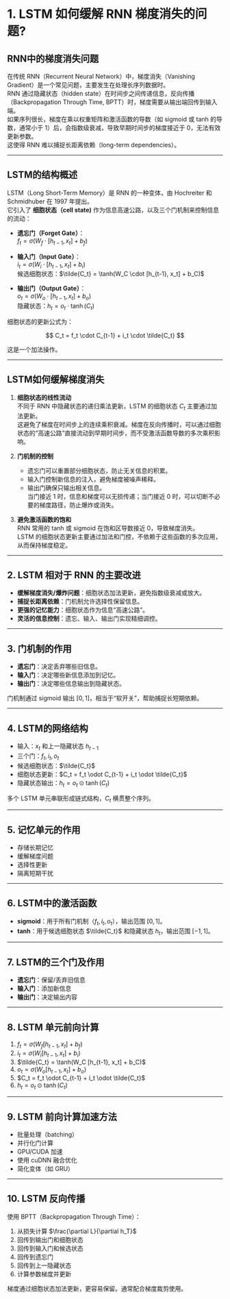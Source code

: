 # 1. LSTM 如何缓解 RNN 梯度消失的问题?

## RNN中的梯度消失问题

在传统 RNN（Recurrent Neural Network）中，梯度消失（Vanishing Gradient）是一个常见问题，主要发生在处理长序列数据时。  
RNN 通过隐藏状态（hidden state）在时间步之间传递信息，反向传播（Backpropagation Through Time, BPTT）时，梯度需要从输出端回传到输入端。  
如果序列很长，梯度在乘以权重矩阵和激活函数的导数（如 sigmoid 或 tanh 的导数，通常小于 1）后，会指数级衰减，导致早期时间步的梯度接近于 0，无法有效更新参数。  
这使得 RNN 难以捕捉长距离依赖（long-term dependencies）。

---

## LSTM的结构概述

LSTM（Long Short-Term Memory）是 RNN 的一种变体，由 Hochreiter 和 Schmidhuber 在 1997 年提出。  
它引入了 **细胞状态（cell state)** 作为信息高速公路，以及三个门机制来控制信息的流动：

- **遗忘门（Forget Gate）**：  
  $f_t = \sigma(W_f \cdot [h_{t-1}, x_t] + b_f)$

- **输入门（Input Gate）**：  
  $i_t = \sigma(W_i \cdot [h_{t-1}, x_t] + b_i)$  
  候选细胞状态：$\tilde{C_t} = \tanh(W_C \cdot [h_{t-1}, x_t] + b_C)$

- **输出门（Output Gate）**：  
  $o_t = \sigma(W_o \cdot [h_{t-1}, x_t] + b_o)$  
  隐藏状态：$h_t = o_t \cdot \tanh(C_t)$

细胞状态的更新公式为：

$$
C_t = f_t \cdot C_{t-1} + i_t \cdot \tilde{C_t}
$$

这是一个加法操作。

---

## LSTM如何缓解梯度消失

1. **细胞状态的线性流动**  
   不同于 RNN 中隐藏状态的递归乘法更新，LSTM 的细胞状态 $C_t$ 主要通过加法更新。  
   这避免了梯度在时间步上的连续乘积衰减。梯度在反向传播时，可以通过细胞状态的“高速公路”直接流动到早期时间步，而不受激活函数导数的多次乘积影响。

2. **门机制的控制**  
   - 遗忘门可以重置部分细胞状态，防止无关信息的积累。  
   - 输入门控制新信息的注入，避免梯度被噪声稀释。  
   - 输出门确保只输出相关信息。  
   当门接近 1 时，信息和梯度可以无损传递；当门接近 0 时，可以切断不必要的梯度路径，防止爆炸或消失。

3. **避免激活函数的饱和**  
   RNN 常用的 tanh 或 sigmoid 在饱和区导数接近 0，导致梯度消失。  
   LSTM 的细胞状态更新主要通过加法和门控，不依赖于这些函数的多次应用，从而保持梯度稳定。

---

## 2. LSTM 相对于 RNN 的主要改进

- **缓解梯度消失/爆炸问题**：细胞状态加法更新，避免指数级衰减或放大。  
- **捕捉长距离依赖**：门机制允许选择性保留信息。  
- **更强的记忆能力**：细胞状态作为信息“高速公路”。  
- **灵活的信息控制**：遗忘、输入、输出门实现精细调控。

---

## 3. 门机制的作用

- **遗忘门**：决定丢弃哪些旧信息。  
- **输入门**：决定哪些新信息添加到记忆。  
- **输出门**：决定哪些信息输出到隐藏状态。  

门机制通过 sigmoid 输出 $[0,1]$，相当于“软开关”，帮助捕捉长短期依赖。

---

## 4. LSTM的网络结构

- 输入：$x_t$ 和上一隐藏状态 $h_{t-1}$  
- 三个门：$f_t, i_t, o_t$  
- 候选细胞状态：$\tilde{C_t}$  
- 细胞状态更新：$C_t = f_t \odot C_{t-1} + i_t \odot \tilde{C_t}$  
- 隐藏状态输出：$h_t = o_t \odot \tanh(C_t)$

多个 LSTM 单元串联形成链式结构，$C_t$ 横贯整个序列。

---

## 5. 记忆单元的作用

- 存储长期记忆  
- 缓解梯度问题  
- 选择性更新  
- 隔离短期干扰  

---

## 6. LSTM中的激活函数

- **sigmoid**：用于所有门机制（$f_t, i_t, o_t$），输出范围 $[0,1]$。  
- **tanh**：用于候选细胞状态 $\tilde{C_t}$ 和隐藏状态 $h_t$，输出范围 $[-1,1]$。

---

## 7. LSTM的三个门及作用

- **遗忘门**：保留/丢弃旧信息  
- **输入门**：添加新信息  
- **输出门**：决定输出内容

---

## 8. LSTM 单元前向计算

1. $f_t = \sigma(W_f [h_{t-1}, x_t] + b_f)$  
2. $i_t = \sigma(W_i [h_{t-1}, x_t] + b_i)$  
3. $\tilde{C_t} = \tanh(W_C [h_{t-1}, x_t] + b_C)$  
4. $o_t = \sigma(W_o [h_{t-1}, x_t] + b_o)$  
5. $C_t = f_t \odot C_{t-1} + i_t \odot \tilde{C_t}$  
6. $h_t = o_t \odot \tanh(C_t)$

---

## 9. LSTM 前向计算加速方法

- 批量处理（batching）  
- 并行化门计算  
- GPU/CUDA 加速  
- 使用 cuDNN 融合优化  
- 简化变体（如 GRU）  

---

## 10. LSTM 反向传播

使用 BPTT（Backpropagation Through Time）：  

1. 从损失计算 $\frac{\partial L}{\partial h_T}$  
2. 回传到输出门和细胞状态  
3. 回传到输入门和候选状态  
4. 回传到遗忘门  
5. 回传到上一隐藏状态  
6. 计算参数梯度并更新  

梯度通过细胞状态加法更新，更容易保留。通常配合梯度裁剪使用。
